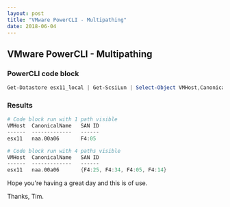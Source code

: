 ```yaml
---
layout: post
title: "VMware PowerCLI - Multipathing"
date: 2018-06-04
---
```

## VMware PowerCLI - Multipathing

### PowerCLI code block
```PowerShell
Get-Datastore esx11_local | Get-ScsiLun | Select-Object VMHost,CanonicalName,@{Name='SAN ID';Expression={($_ | Get-SCsiLunPath).SanID }} | Sort-Object VMHost | Format-Table -AutoSize
```

### Results
```PowerShell
# Code block run with 1 path visible
VMHost  CanonicalName   SAN ID
------  -------------   ------
esx11   naa.00a06       F4:05

# Code block run with 4 paths visible
VMHost  CanonicalName   SAN ID
------  -------------   ------
esx11   naa.00a06       {F4:25, F4:34, F4:05, F4:14}
```


Hope you're having a great day and this is of use.

Thanks, Tim.
